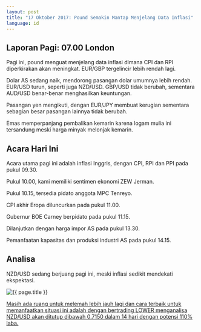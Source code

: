 ```yaml
---
layout: post
title: "17 Oktober 2017: Pound Semakin Mantap Menjelang Data Inflasi"
language: id
---
```

## Laporan Pagi: 07.00 London

Pagi ini, pound menguat menjelang data inflasi dimana CPI dan RPI diperkirakan akan meningkat. EUR/GBP tergelincir lebih rendah lagi.

Dolar AS sedang naik, mendorong pasangan dolar umumnya lebih rendah. EUR/USD turun, seperti juga NZD/USD. GBP/USD tidak berubah, sementara AUD/USD benar-benar menghasilkan keuntungan.

Pasangan yen mengikuti, dengan EUR/JPY membuat kerugian sementara sebagian besar pasangan lainnya tidak berubah.

Emas memperpanjang pembalikan kemarin karena logam mulia ini tersandung meski harga minyak melonjak kemarin.

## Acara Hari Ini

Acara utama pagi ini adalah inflasi Inggris, dengan CPI, RPI dan PPI pada pukul 09.30.

Pukul 10.00, kami memiliki sentimen ekonomi ZEW Jerman.

Pukul 10.15, tersedia pidato anggota MPC Tenreyo.

CPI akhir Eropa diluncurkan pada pukul 11.00.

Gubernur BOE Carney berpidato pada pukul 11.15.

Dilanjutkan dengan harga impor AS pada pukul 13.30.

Pemanfaatan kapasitas dan produksi industri AS pada pukul 14.15.

## Analisa

NZD/USD sedang berjuang pagi ini, meski inflasi sedikit mendekati ekspektasi. 

<img src="{{ site.url }}/images/oct/id-17-oct-17.png" alt="{{ page.title }}" title="{{ page.title }}">

<a href="%LINK%%?currency=USD& market=forex&underlying=frxNZDUSD&formname=higherlower&duration_amount=14&duration_units=d&amount=10&amount_type=payout&expiry_type=duration&barrier=0.715" target="_blank">Masih ada ruang untuk melemah lebih jauh lagi dan cara terbaik untuk memanfaatkan situasi ini adalah dengan bertrading LOWER menganalisa NZD/USD akan ditutup dibawah 0.7150 dalam 14 hari dengan potensi 110% laba.</a>